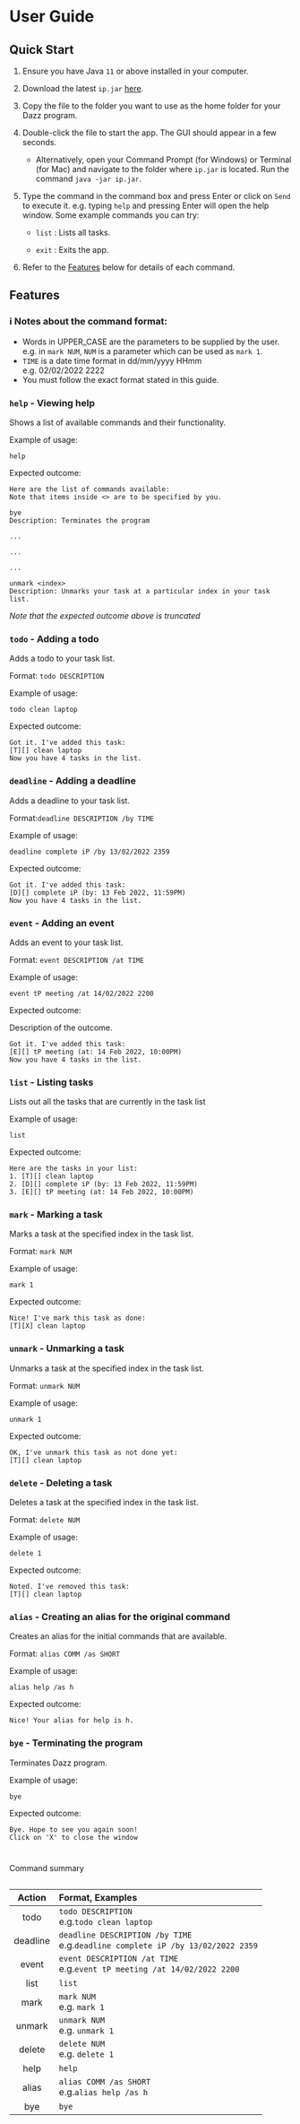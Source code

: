 # User Guide

##

## Quick Start
1. Ensure you have Java ```11``` or above installed in your computer.
2. Download the latest ```ip.jar``` [here](https://github.com/DALIN-Prog/ip).
3. Copy the file to the folder you want to use as the home folder for your Dazz program.
4. Double-click the file to start the app. The GUI should appear in a few seconds.
   - Alternatively, open your Command Prompt (for Windows) or Terminal (for Mac) and navigate to the folder where ```ip.jar``` is located. Run the command ```java -jar ip.jar```.
5. Type the command in the command box and press Enter or click on ```Send``` to execute it. e.g. typing ```help``` and pressing Enter will open the help window.
   Some example commands you can try:

   - ```list``` : Lists all tasks.

   - ```exit``` : Exits the app.

6. Refer to the [Features]() below for details of each command.

##

## Features

### ℹ️ Notes about the command format:
- Words in UPPER_CASE are the parameters to be supplied by the user.  
e.g. in `mark NUM`, `NUM` is a parameter which can be used as `mark 1`.
- `TIME` is a date time format in dd/mm/yyyy HHmm  
e.g. 02/02/2022 2222
- You must follow the exact format stated in this guide.

### `help` - Viewing help

Shows a list of available commands and their functionality.

Example of usage: 

`help`

Expected outcome:

```
Here are the list of commands available:
Note that items inside <> are to be specified by you.

bye
Description: Terminates the program

...

...

...

unmark <index> 
Description: Unmarks your task at a particular index in your task list.
```
*Note that the expected outcome above is truncated*

### `todo` - Adding a todo

Adds a todo to your task list.

Format: `todo DESCRIPTION`

Example of usage:

`todo clean laptop`

Expected outcome:

```
Got it. I've added this task:
[T][] clean laptop
Now you have 4 tasks in the list.
```

### `deadline` - Adding a deadline

Adds a deadline to your task list.

Format:`deadline DESCRIPTION /by TIME`

Example of usage:

`deadline complete iP /by 13/02/2022 2359`

Expected outcome:

```
Got it. I've added this task:
[D][] complete iP (by: 13 Feb 2022, 11:59PM)
Now you have 4 tasks in the list.
```

### `event` - Adding an event

Adds an event to your task list.

Format: `event DESCRIPTION /at TIME`

Example of usage:

`event tP meeting /at 14/02/2022 2200`

Expected outcome:

Description of the outcome.

```
Got it. I've added this task:
[E][] tP meeting (at: 14 Feb 2022, 10:00PM)
Now you have 4 tasks in the list.
```

### `list` - Listing tasks

Lists out all the tasks that are currently in the task list

Example of usage:

`list`

Expected outcome:

```
Here are the tasks in your list:
1. [T][] clean laptop
2. [D][] complete iP (by: 13 Feb 2022, 11:59PM)
3. [E][] tP meeting (at: 14 Feb 2022, 10:00PM)
```

### `mark` - Marking a task

Marks a task at the specified index in the task list.

Format: `mark NUM`

Example of usage:

`mark 1`

Expected outcome:

```
Nice! I've mark this task as done:
[T][X] clean laptop
```

### `unmark` - Unmarking a task

Unmarks a task at the specified index in the task list.

Format: `unmark NUM`

Example of usage:

`unmark 1`

Expected outcome:

```
OK, I've unmark this task as not done yet:
[T][] clean laptop
```

### `delete` - Deleting a task

Deletes a task at the specified index in the task list.

Format: `delete NUM`

Example of usage:

`delete 1`

Expected outcome:

```
Noted. I've removed this task:
[T][] clean laptop
```

### `alias` - Creating an alias for the original command

Creates an alias for the initial commands that are available.

Format: `alias COMM /as SHORT`

Example of usage:

`alias help /as h`

Expected outcome:

```
Nice! Your alias for help is h.
```

### `bye` - Terminating the program

Terminates Dazz program.

Example of usage:

`bye`

Expected outcome:

```
Bye. Hope to see you again soon!
Click on 'X' to close the window
```

#

Command summary

##

|   Action   | Format, Examples                                                                    |
|:----------:|:------------------------------------------------------------------------------------|
|    todo    | `todo DESCRIPTION`<br/>e.g.`todo clean laptop`                                      |
|  deadline  | `deadline DESCRIPTION /by TIME`<br/>e.g.`deadline complete iP /by 13/02/2022 2359`  |
|   event    | `event DESCRIPTION /at TIME`<br/>e.g.`event tP meeting /at 14/02/2022 2200`         |
|    list    | `list`                                                                              |
|    mark    | `mark NUM`<br/>e.g. `mark 1`                                                        |
|   unmark   | `unmark NUM`<br/>e.g. `unmark 1`                                                    |
|   delete   | `delete NUM`<br/>e.g. `delete 1`                                                    |
|    help    | `help`                                                                              |
|   alias    | `alias COMM /as SHORT`<br/>e.g.`alias help /as h`                                   |
|    bye     | `bye`                                                                               |